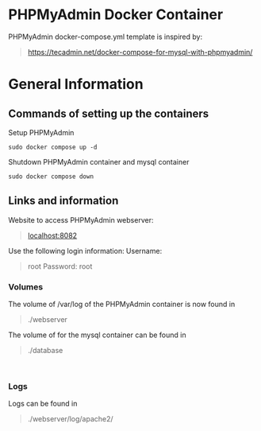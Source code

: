 # PHPMyAdmin Docker Container
PHPMyAdmin docker-compose.yml template is inspired by:  
>https://tecadmin.net/docker-compose-for-mysql-with-phpmyadmin/

# General Information

## Commands of setting up the containers
Setup PHPMyAdmin
```
sudo docker compose up -d
```

Shutdown PHPMyAdmin container and mysql container
```
sudo docker compose down
```
## Links and information

Website to access PHPMyAdmin webserver:
><localhost:8082>


Use the following login information:
Username: 
> root
Password:
> root

### Volumes

The volume of /var/log of the PHPMyAdmin container is now found in 
>./webserver

The volume of for the mysql container can be found in 
>./database

<br/>

### Logs

Logs can be found in 
>./webserver/log/apache2/